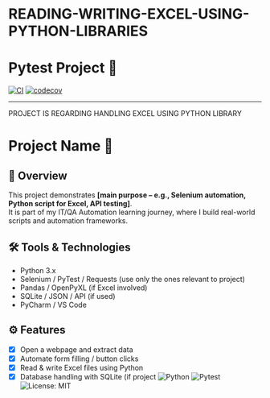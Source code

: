 # READING-WRITING-EXCEL-USING-PYTHON-LIBRARIES
# Pytest Project 🚀

[![CI](https://github.com/Anup-sharma190/pytest-project/actions/workflows/ci.yml/badge.svg)](https://github.com/Anup-sharma190/pytest-project/actions/workflows/ci.yml)
[![codecov](https://codecov.io/gh/Anup-sharma190/pytest-project/branch/main/graph/badge.svg?token=YOUR_TOKEN)](https://codecov.io/gh/Anup-sharma190/pytest-project)

---

PROJECT IS REGARDING HANDLING EXCEL USING PYTHON LIBRARY
# Project Name 🚀

## 📖 Overview
This project demonstrates **[main purpose – e.g., Selenium automation, Python script for Excel, API testing]**.  
It is part of my IT/QA Automation learning journey, where I build real-world scripts and automation frameworks.  

## 🛠️ Tools & Technologies
- Python 3.x
- Selenium / PyTest / Requests (use only the ones relevant to project)
- Pandas / OpenPyXL (if Excel involved)
- SQLite / JSON / API (if used)
- PyCharm / VS Code

## ⚙️ Features
- [x] Open a webpage and extract data  
- [x] Automate form filling / button clicks  
- [x] Read & write Excel files using Python  
- [x] Database handling with SQLite (if project
![Python](https://img.shields.io/badge/Python-3.x-blue)
![Pytest](https://img.shields.io/badge/Tested%20with-Pytest-green)
![License: MIT](https://img.shields.io/badge/License-MIT-yellow.svg)
